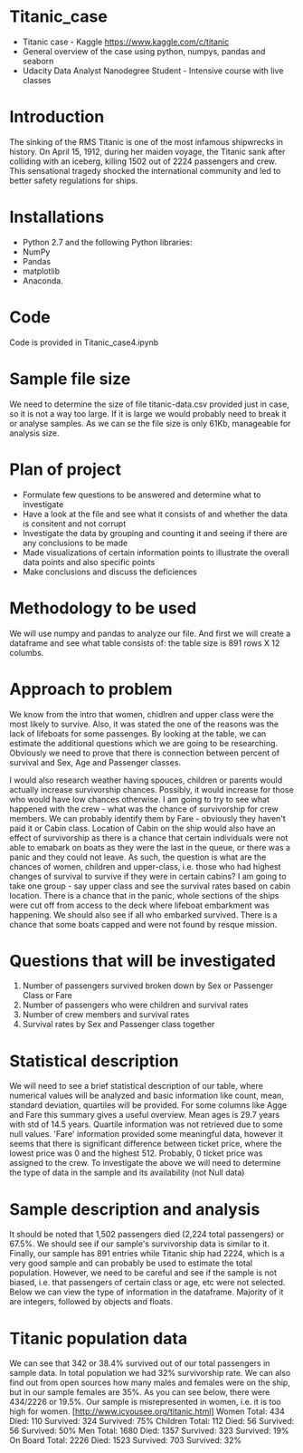 # Titanic_case
* Titanic case - Kaggle https://www.kaggle.com/c/titanic
* General overview of the case using python, numpys, pandas and seaborn
* Udacity Data Analyst Nanodegree Student - Intensive course with live classes

# Introduction
The sinking of the RMS Titanic is one of the most infamous shipwrecks in history. On April 15, 1912, during her maiden voyage, the Titanic sank after colliding with an iceberg, killing 1502 out of 2224 passengers and crew. This sensational tragedy shocked the international community and led to better safety regulations for ships.

# Installations
* Python 2.7 and the following Python libraries:
* NumPy
* Pandas
* matplotlib
* Anaconda.

# Code
Code is provided in Titanic_case4.ipynb

# Sample file size
We need to determine the size of file titanic-data.csv provided just in case, so it is not a way too large. If it is large we would probably need to break it or analyse samples. As we can se the file size is only 61Kb, manageable for analysis size.

# Plan of project

* Formulate few questions to be answered and determine what to investigate
* Have a look at the file and see what it consists of and whether the data is consitent and not corrupt
* Investigate the data by grouping and counting it and seeing if there are any conclusions to be made
* Made visualizations of certain information points to illustrate the overall data points and also specific points
* Make conclusions and discuss the deficiences

# Methodology to be used
We will use numpy and pandas to analyze our file. And first we will create a dataframe and see what table consists of: the table size is 891 rows X 12 columbs.

# Approach to problem
We know from the intro that women, chidlren and upper class were the most likely to survive. Also, it was stated the one of the reasons was the lack of lifeboats for some passenges. By looking at the table, we can estimate the additional questions which we are going to be researching. Obviously we need to prove that there is connection between percent of survival and Sex, Age and Passenger classes.

I would also research weather having spouces, children or parents would actually increase survivorship chances. Possibly, it would increase for those who would have low chances otherwise. I am going to try to see what happened with the crew - what was the chance of survivorship for crew members. We can probably identify them by Fare - obviously they haven't paid it or Cabin class. Location of Cabin on the ship would also have an effect of survivorship as there is a chance that certain individuals were not able to emabark on boats as they were the last in the queue, or there was a panic and they could not leave. As such, the question is what are the chances of women, children and upper-class, i.e. those who had highest changes of survival to survive if they were in certain cabins? I am going to take one group - say upper class and see the survival rates based on cabin location. There is a chance that in the panic, whole sections of the ships were cut off from access to the deck where lifeboat embarkment was happening. We should also see if all who embarked survived. There is a chance that some boats capped and were not found by resque mission.

# Questions that will be investigated
1. Number of passengers survived broken down by Sex or Passenger Class or Fare
2.  Number of passengers who were children and survival rates
3.  Number of crew members and survival rates
4.  Survival rates by Sex and Passenger class together

# Statistical description
We will need to see a brief statistical description of our table, where numerical values will be analyzed and basic information like count, mean, standard deviation, quartiles will be provided. For some columns like Agge and Fare this summary gives a useful overview. Mean ages is 29.7 years with std of 14.5 years. Quartile information was not retrieved due to some null values. 'Fare' information provided some meaningful data, however it seems that there is significant difference between ticket price, where the lowest price was 0 and the highest 512. Probably, 0 ticket price was assigned to the crew.
To investigate the above we will need to determine the type of data in the sample and its availability (not Null data)

# Sample description and analysis
It should be noted that 1,502 passengers died (2,224 total passengers) or 67.5%. We should see if our sample's survivorship data is similar to it. Finally, our sample has 891 entries while Titanic ship had 2224, which is a very good sample and can probably be used to estimate the total population. However, we need to be careful and see if the sample is not biased, i.e. that passengers of certain class or age, etc were not selected.
Below we can view the type of information in the dataframe. Majority of it are integers, followed by objects and floats.

# Titanic population data
We can see that 342 or 38.4% survived out of our total passengers in sample data. In total population we had 32% survivorship rate. We can also find out from open sources how many males and females were on the ship, but in our sample females are 35%. As you can see below, there were 434/2226 or 19.5%. Our sample is misrepresented in women, i.e. it is too high for women.
[http://www.icyousee.org/titanic.html]
Women Total: 434 Died: 110 Survived: 324 Survived: 75%
Children Total: 112 Died: 56 Survived: 56 Survived: 50%
Men Total: 1680 Died: 1357 Survived: 323 Survived: 19%
On Board Total: 2226 Died: 1523 Survived: 703 Survived: 32%
